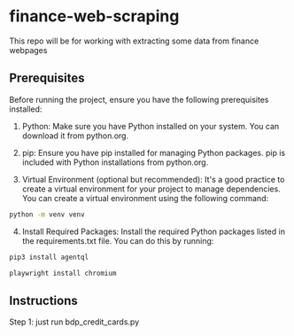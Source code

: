 # finance-web-scraping
This repo will be for working with extracting some data from finance webpages

## Prerequisites

Before running the project, ensure you have the following prerequisites installed:

1. Python: Make sure you have Python installed on your system. You can download it from python.org.

2. pip: Ensure you have pip installed for managing Python packages. pip is included with Python installations from python.org.

3. Virtual Environment (optional but recommended): It's a good practice to create a virtual environment for your project to manage dependencies. You can create a virtual environment using the following command:

```bash
python -m venv venv
```
4. Install Required Packages: Install the required Python packages listed in the requirements.txt file. You can do this by running:

```bash
pip3 install agentql
```

```bash
playwright install chromium
```

## Instructions

Step 1: just run bdp_credit_cards.py
